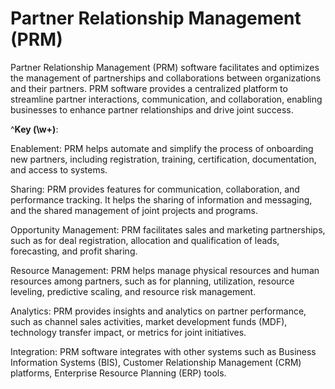 # Partner Relationship Management (PRM)

Partner Relationship Management (PRM) software facilitates and optimizes the management of partnerships and collaborations between organizations and their partners. PRM software provides a centralized platform to streamline partner interactions, communication, and collaboration, enabling businesses to enhance partner relationships and drive joint success.

^**Key (\w+)**:

Enablement: PRM helps automate and simplify the process of onboarding new partners, including registration, training, certification, documentation, and access to systems.

Sharing: PRM provides features for communication, collaboration, and performance tracking. It helps the sharing of information and messaging, and the shared management of joint projects and programs.

Opportunity Management: PRM facilitates sales and marketing partnerships, such as for deal registration, allocation and qualification of leads, forecasting, and profit sharing.

Resource Management: PRM helps manage physical resources and human resources among partners, such as for planning, utilization, resource leveling, predictive scaling, and resource risk management.

Analytics: PRM provides insights and analytics on partner performance, such as channel sales activities, market development funds (MDF), technology transfer impact, or metrics for joint initiatives.

Integration: PRM software integrates with other systems such as Business Information Systems (BIS), Customer Relationship Management (CRM) platforms, Enterprise Resource Planning (ERP) tools.

